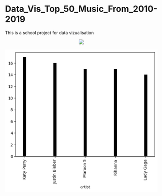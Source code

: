 # Data_Vis_Top_50_Music_From_2010-2019

This is a school project for data vizualisation



<p align="center">
  <img src="top5 music genre.PNG">
</p>

<p align="center">
  <img src="top 5 artists.PNG">
</p>
